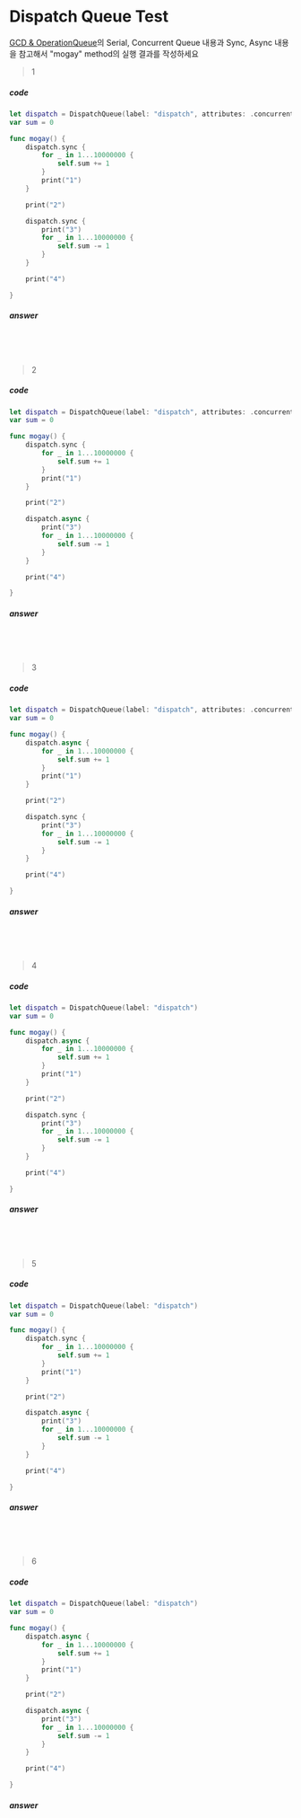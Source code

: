 # Dispatch Queue Test

[GCD & OperationQueue](https://github.com/leejun6694/BoostCamp_mogay/blob/master/week4/Thread_Queue.pdf)의 Serial, Concurrent Queue 내용과 Sync, Async 내용을 참고해서 "mogay" method의 실행 결과를 작성하세요

> 1

##### code
```swift
let dispatch = DispatchQueue(label: "dispatch", attributes: .concurrent)
var sum = 0

func mogay() {
    dispatch.sync {
        for _ in 1...10000000 {
            self.sum += 1
        }
        print("1")
    }

    print("2")

    dispatch.sync {
        print("3")
        for _ in 1...10000000 {
            self.sum -= 1
        }
    }

    print("4")

}
```

##### answer
```




```

> 2

##### code
```swift
let dispatch = DispatchQueue(label: "dispatch", attributes: .concurrent)
var sum = 0

func mogay() {
    dispatch.sync {
        for _ in 1...10000000 {
            self.sum += 1
        }
        print("1")
    }

    print("2")

    dispatch.async {
        print("3")
        for _ in 1...10000000 {
            self.sum -= 1
        }
    }

    print("4")

}
```

##### answer
```




```

> 3

##### code
```swift
let dispatch = DispatchQueue(label: "dispatch", attributes: .concurrent)
var sum = 0

func mogay() {
    dispatch.async {
        for _ in 1...10000000 {
            self.sum += 1
        }
        print("1")
    }

    print("2")

    dispatch.sync {
        print("3")
        for _ in 1...10000000 {
            self.sum -= 1
        }
    }

    print("4")

}
```

##### answer
```




```

> 4

##### code
```swift
let dispatch = DispatchQueue(label: "dispatch")
var sum = 0

func mogay() {
    dispatch.async {
        for _ in 1...10000000 {
            self.sum += 1
        }
        print("1")
    }

    print("2")

    dispatch.sync {
        print("3")
        for _ in 1...10000000 {
            self.sum -= 1
        }
    }

    print("4")

}
```

##### answer
```




```

> 5

##### code
```swift
let dispatch = DispatchQueue(label: "dispatch")
var sum = 0

func mogay() {
    dispatch.sync {
        for _ in 1...10000000 {
            self.sum += 1
        }
        print("1")
    }

    print("2")

    dispatch.async {
        print("3")
        for _ in 1...10000000 {
            self.sum -= 1
        }
    }

    print("4")

}
```

##### answer
```




```

> 6

##### code
```swift
let dispatch = DispatchQueue(label: "dispatch")
var sum = 0

func mogay() {
    dispatch.async {
        for _ in 1...10000000 {
            self.sum += 1
        }
        print("1")
    }

    print("2")

    dispatch.async {
        print("3")
        for _ in 1...10000000 {
            self.sum -= 1
        }
    }

    print("4")

}
```

##### answer
```




```
